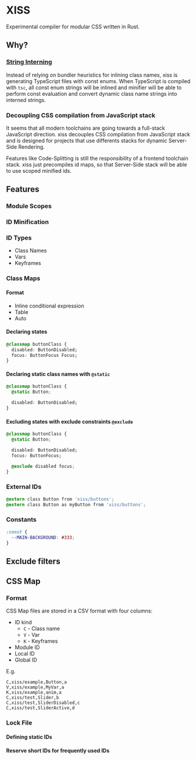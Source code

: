 # XISS

Experimental compiler for modular CSS written in Rust.

## Why?

### [String Interning](https://en.wikipedia.org/wiki/String_interning)

Instead of relying on bundler heuristics for inlining class names, xiss is generating TypeScript files with const enums. When TypeScript is compiled with `tsc`, all const enum strings will be inlined and minifier will be able to perform const evaluation and convert dynamic class name strings into interned strings.

### Decoupling CSS compilation from JavaScript stack

It seems that all modern toolchains are going towards a full-stack JavaScript direction. xiss decouples CSS compilation from JavaScript stack and is designed for projects that use differents stacks for dynamic Server-Side Rendering.

Features like Code-Splitting is still the responsibility of a frontend toolchain stack. xiss just precompiles id maps, so that Server-Side stack will be able to use scoped minified ids.

## Features

### Module Scopes

### ID Minification

### ID Types

- Class Names
- Vars
- Keyframes

### Class Maps

#### Format

- Inline conditional expression
- Table
- Auto

#### Declaring states

```css
@classmap buttonClass {
  disabled: ButtonDisabled;
  focus: ButtonFocus Focus;
}
```

#### Declaring static class names with `@static`

```css
@classmap buttonClass {
  @static Button;

  disabled: ButtonDisabled;
}
```

#### Excluding states with exclude constraints `@exclude`

```css
@classmap buttonClass {
  @static Button;

  disabled: ButtonDisabled;
  focus: ButtonFocus;

  @exclude disabled focus;
}
```

### External IDs

```css
@extern class Button from 'xiss/buttons';
@extern class Button as myButton from 'xiss/buttons';
```

### Constants

```css
:const {
  --MAIN-BACKGROUND: #333;
}
```

## Exclude filters

## CSS Map

### Format

CSS Map files are stored in a CSV format with four columns:

- ID kind
  - `C` - Class name
  - `V` - Var
  - `K` - Keyframes
- Module ID
- Local ID
- Global ID

E.g.

```csv
C,xiss/example,Button,a
V,xiss/example,MyVar,a
K,xiss/example,anim,a
C,xiss/test,Slider,b
C,xiss/test,SliderDisabled,c
C,xiss/test,SliderActive,d
```

### Lock File
#### Defining static IDs
#### Reserve short IDs for frequently used IDs
